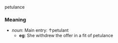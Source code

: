 petulance
### Meaning
+ _noun_: Main entry: ↑petulant
    + __eg__: She withdrew the offer in a fit of petulance
